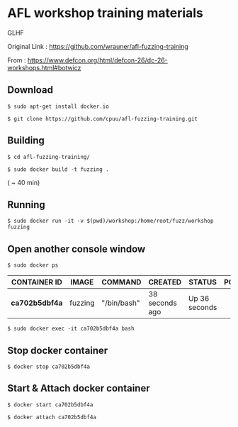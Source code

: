 # AFL workshop training materials

GLHF

Original Link : https://github.com/wrauner/afl-fuzzing-training

From : https://www.defcon.org/html/defcon-26/dc-26-workshops.html#botwicz

## Download
```$ sudo apt-get install docker.io ```

```$ git clone https://github.com/cpuu/afl-fuzzing-training.git```

## Building 
```$ cd afl-fuzzing-training/ ```

```$ sudo docker build -t fuzzing .```

( ~ 40 min)

## Running

```$ sudo docker run -it -v $(pwd)/workshop:/home/root/fuzz/workshop fuzzing```

## Open another console window
```$ sudo docker ps```


| CONTAINER ID | IMAGE | COMMAND | CREATED | STATUS | PORTS |NAMES
| ------ | ------ |----- |----- |----- |----- |----- |
| **ca702b5dbf4a** | fuzzing | "/bin/bash" | 38 seconds ago|Up 36 seconds||heuristic_mcclintock|


```$ sudo docker exec -it ca702b5dbf4a bash```

## Stop docker container
```$ docker stop ca702b5dbf4a```

## Start & Attach docker container
```$ docker start ca702b5dbf4a```

```$ docker attach ca702b5dbf4a```
